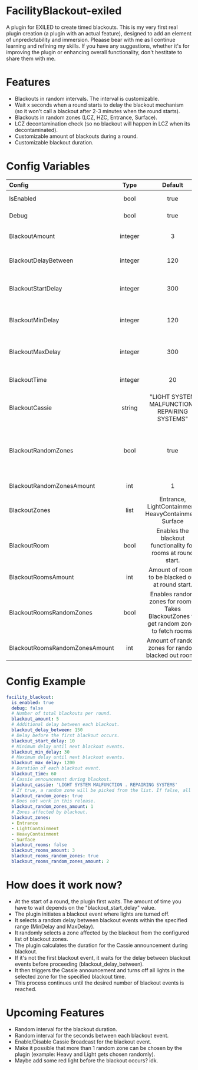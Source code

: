 # FacilityBlackout-exiled
A plugin for EXILED to create timed blackouts. This is my very first real plugin creation (a plugin with an actual feature), designed to add an element of unpredictability and immersion. Pleaase bear with me as I continue learning and refining my skills. If you have any suggestions, whether it's for improving the plugin or enhancing overall functionality, don't hestitate to share them with me.

# Features
- Blackouts in random intervals. The interval is customizable.
- Wait x seconds when a round starts to delay the blackout mechanism (so it won't call a blackout after 2-3 minutes when the round starts).
- Blackouts in random zones (LCZ, HZC, Entrance, Surface).
- LCZ decontamination check (so no blackout will happen in LCZ when its decontaminated).
- Customizable amount of blackouts during a round.
- Customizable blackout duration.

# Config Variables
| Config | Type   | Default | Info | 
| :---------------- | :------: | :----: | -----: |
| IsEnabled | bool | true | Enable / Disable plugin. |
| Debug | bool | true | Enable debugging. |
| BlackoutAmount | integer | 3 | Number of total blackouts per round. |
| BlackoutDelayBetween | integer | 120 | Additional delay between each blackout. |
| BlackoutStartDelay | integer | 300 | Delay before the first blackout occurs. |
| BlackoutMinDelay | integer | 120 | Minimum delay between blackout events. |
| BlackoutMaxDelay | integer | 300 | Maximum delay between blackout events. |
| BlackoutTime | integer | 20 | Duration of each blackout event. |
| BlackoutCassie | string | "LIGHT SYSTEM MALFUNCTION . REPAIRING SYSTEMS" | Cassie announcement during blackout. |
| BlackoutRandomZones | bool | true | If true, a random zone will be picked from the list. If false, all zones from this list will blackout. |
| BlackoutRandomZonesAmount | int | 1 | Does not work in this release. |
| BlackoutZones | list | Entrance, LightContainment, HeavyContainment, Surface | Zones affected by blackout. |
| BlackoutRoom | bool | Enables the blackout functionality for rooms at round start. | 
| BlackoutRoomsAmount | int | Amount of rooms to be blacked out at round start. |
| BlackoutRoomsRandomZones | bool | Enables random zones for rooms. Takes BlackoutZones to get random zones to fetch rooms. |
| BlackoutRoomsRandomZonesAmount | int | Amount of random zones for random blacked out rooms. |

# Config Example
```yml
facility_blackout:
  is_enabled: true
  debug: false
  # Number of total blackouts per round.
  blackout_amount: 5
  # Additional delay between each blackout.
  blackout_delay_between: 150
  # Delay before the first blackout occurs.
  blackout_start_delay: 10
  # Minimum delay until next blackout events.
  blackout_min_delay: 30
  # Maximum delay until next blackout events.
  blackout_max_delay: 1200
  # Duration of each blackout event.
  blackout_time: 60
  # Cassie announcement during blackout.
  blackout_cassie: 'LIGHT SYSTEM MALFUNCTION . REPAIRING SYSTEMS'
  # If true, a random zone will be picked from the list. If false, all zones from this list will blackout.
  blackout_random_zones: true
  # Does not work in this release.
  blackout_random_zones_amount: 1
  # Zones affected by blackout.
  blackout_zones:
  - Entrance
  - LightContainment
  - HeavyContainment
  - Surface
  blackout_rooms: false
  blackout_rooms_amount: 3
  blackout_rooms_random_zones: true
  blackout_rooms_random_zones_amount: 2
```
# How does it work now?
- At the start of a round, the plugin first waits. The amount of time you have to wait depends on the "blackout_start_delay" value.
- The plugin initiates a blackout event where lights are turned off.
- It selects a random delay between blackout events within the specified range (MinDelay and MaxDelay).
- It randomly selects a zone affected by the blackout from the configured list of blackout zones.
- The plugin calculates the duration for the Cassie announcement during blackout.
- If it's not the first blackout event, it waits for the delay between blackout events before proceeding (blackout_delay_between).
- It then triggers the Cassie announcement and turns off all lights in the selected zone for the specified blackout time.
- This process continues until the desired number of blackout events is reached.

# Upcoming Features
- Random interval for the blackout duration.
- Random interval for the seconds between each blackout event.
- Enable/Disable Cassie Broadcast for the blackout event.
- Make it possible that more than 1 random zone can be chosen by the plugin (example: Heavy and Light gets chosen randomly).
- Maybe add some red light before the blackout occurs? idk.

